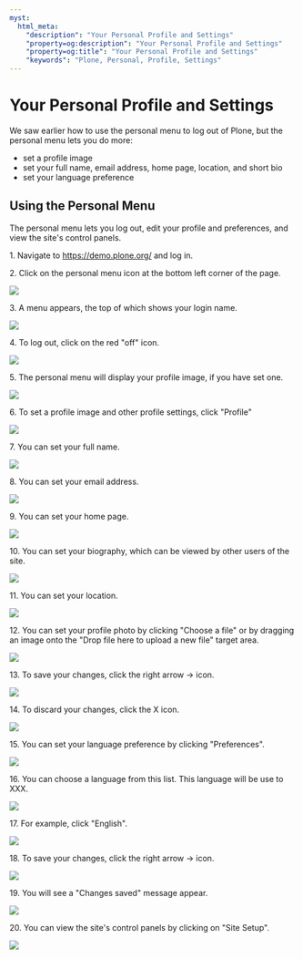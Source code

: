 ```yaml
---
myst:
  html_meta:
    "description": "Your Personal Profile and Settings"
    "property=og:description": "Your Personal Profile and Settings"
    "property=og:title": "Your Personal Profile and Settings"
    "keywords": "Plone, Personal, Profile, Settings"
---
```


# Your Personal Profile and Settings

We saw earlier how to use the personal menu to log out of Plone, but the personal menu lets you do more:

- set a profile image
- set your full name, email address, home page, location, and short bio
- set your language preference

## Using the Personal Menu

[//]: # (#### [Made by T. Kim Nguyen with Scribe]&#40;https://scribehow.com/shared/Use_the_Personal_Menu__9hosFbUuSye3ZHLE7QUdaQ&#41;)
The personal menu lets you log out, edit your profile and preferences, and view the site's control panels.

1\. Navigate to <https://demo.plone.org/> and log in.


2\. Click on the personal menu icon at the bottom left corner of the page.

![](https://ajeuwbhvhr.cloudimg.io/colony-recorder.s3.amazonaws.com/files/2024-11-09/d71417c4-442d-4e0d-ac7b-f91ae1cb09f2/ascreenshot.jpeg?tl_px=0,1334&br_px=1719,2296&force_format=jpeg&q=100&width=1120.0&wat=1&wat_opacity=0.7&wat_gravity=northwest&wat_url=https://colony-recorder.s3.us-west-1.amazonaws.com/images/watermarks/FB923C_standard.png&wat_pad=20,543)


3\. A menu appears, the top of which shows your login name.

![](https://ajeuwbhvhr.cloudimg.io/colony-recorder.s3.amazonaws.com/files/2024-11-09/00526125-1c5a-4846-906f-f185ee9ecfe1/ascreenshot.jpeg?tl_px=0,991&br_px=1719,1952&force_format=jpeg&q=100&width=1120.0&wat=1&wat_opacity=0.7&wat_gravity=northwest&wat_url=https://colony-recorder.s3.us-west-1.amazonaws.com/images/watermarks/FB923C_standard.png&wat_pad=108,276)


4\. To log out, click on the red "off" icon.

![](https://ajeuwbhvhr.cloudimg.io/colony-recorder.s3.amazonaws.com/files/2024-11-09/7ed83c8d-8286-4f1f-a960-79fdd1d4b57a/ascreenshot.jpeg?tl_px=0,991&br_px=1719,1952&force_format=jpeg&q=100&width=1120.0&wat=1&wat_opacity=0.7&wat_gravity=northwest&wat_url=https://colony-recorder.s3.us-west-1.amazonaws.com/images/watermarks/FB923C_standard.png&wat_pad=438,276)


5\. The personal menu will display your profile image, if you have set one.

![](https://ajeuwbhvhr.cloudimg.io/colony-recorder.s3.amazonaws.com/files/2024-11-09/efbbb2dd-f87a-4b2e-a0a5-aeb78a43237d/ascreenshot.jpeg?tl_px=0,1273&br_px=1719,2234&force_format=jpeg&q=100&width=1120.0&wat=1&wat_opacity=0.7&wat_gravity=northwest&wat_url=https://colony-recorder.s3.us-west-1.amazonaws.com/images/watermarks/FB923C_standard.png&wat_pad=271,277)


6\. To set a profile image and other profile settings, click "Profile"

![](https://ajeuwbhvhr.cloudimg.io/colony-recorder.s3.amazonaws.com/files/2024-11-09/de9a2ba5-349c-4182-b397-3ca5b9827599/ascreenshot.jpeg?tl_px=0,1334&br_px=1719,2296&force_format=jpeg&q=100&width=1120.0&wat=1&wat_opacity=0.7&wat_gravity=northwest&wat_url=https://colony-recorder.s3.us-west-1.amazonaws.com/images/watermarks/FB923C_standard.png&wat_pad=135,424)


7\. You can set your full name.

![](https://ajeuwbhvhr.cloudimg.io/colony-recorder.s3.amazonaws.com/files/2024-11-09/e2ceb4c5-ab03-451c-aff8-70065fb61ad3/ascreenshot.jpeg?tl_px=346,0&br_px=2066,961&force_format=jpeg&q=100&width=1120.0&wat=1&wat_opacity=0.7&wat_gravity=northwest&wat_url=https://colony-recorder.s3.us-west-1.amazonaws.com/images/watermarks/FB923C_standard.png&wat_pad=524,244)


8\. You can set your email address.

![](https://ajeuwbhvhr.cloudimg.io/colony-recorder.s3.amazonaws.com/files/2024-11-09/3725d95e-0c9d-4ee0-89a6-754812e0dc54/ascreenshot.jpeg?tl_px=194,195&br_px=1913,1156&force_format=jpeg&q=100&width=1120.0&wat=1&wat_opacity=0.7&wat_gravity=northwest&wat_url=https://colony-recorder.s3.us-west-1.amazonaws.com/images/watermarks/FB923C_standard.png&wat_pad=524,277)


9\. You can set your home page.

![](https://ajeuwbhvhr.cloudimg.io/colony-recorder.s3.amazonaws.com/files/2024-11-09/de75ab93-9e3d-49fc-b1c9-0eca2bce262a/ascreenshot.jpeg?tl_px=160,429&br_px=1879,1390&force_format=jpeg&q=100&width=1120.0&wat=1&wat_opacity=0.7&wat_gravity=northwest&wat_url=https://colony-recorder.s3.us-west-1.amazonaws.com/images/watermarks/FB923C_standard.png&wat_pad=524,277)


10\. You can set your biography, which can be viewed by other users of the site.

![](https://ajeuwbhvhr.cloudimg.io/colony-recorder.s3.amazonaws.com/files/2024-11-09/7e272e6e-fdd3-41f8-9235-30207a4bc17c/ascreenshot.jpeg?tl_px=176,965&br_px=1896,1926&force_format=jpeg&q=100&width=1120.0&wat=1&wat_opacity=0.7&wat_gravity=northwest&wat_url=https://colony-recorder.s3.us-west-1.amazonaws.com/images/watermarks/FB923C_standard.png&wat_pad=524,276)


11\. You can set your location.

![](https://ajeuwbhvhr.cloudimg.io/colony-recorder.s3.amazonaws.com/files/2024-11-09/eea42785-db91-4837-9456-4190b09de0d6/ascreenshot.jpeg?tl_px=154,937&br_px=1873,1898&force_format=jpeg&q=100&width=1120.0&wat=1&wat_opacity=0.7&wat_gravity=northwest&wat_url=https://colony-recorder.s3.us-west-1.amazonaws.com/images/watermarks/FB923C_standard.png&wat_pad=524,277)


12\. You can set your profile photo by clicking "Choose a file" or by dragging an image onto the "Drop file here to upload a new file" target area.

![](https://ajeuwbhvhr.cloudimg.io/colony-recorder.s3.amazonaws.com/files/2024-11-09/4e6a0801-730f-4803-b1d1-3d093fcf902b/ascreenshot.jpeg?tl_px=919,1193&br_px=2639,2154&force_format=jpeg&q=100&width=1120.0&wat=1&wat_opacity=0.7&wat_gravity=northwest&wat_url=https://colony-recorder.s3.us-west-1.amazonaws.com/images/watermarks/FB923C_standard.png&wat_pad=524,277)


13\. To save your changes, click the right arrow -&gt; icon.

![](https://ajeuwbhvhr.cloudimg.io/colony-recorder.s3.amazonaws.com/files/2024-11-09/bb96e0b6-4af9-466c-990f-83307522d5df/ascreenshot.jpeg?tl_px=1140,1334&br_px=2860,2296&force_format=jpeg&q=100&width=1120.0&wat=1&wat_opacity=0.7&wat_gravity=northwest&wat_url=https://colony-recorder.s3.us-west-1.amazonaws.com/images/watermarks/FB923C_standard.png&wat_pad=1016,507)


14\. To discard your changes, click the X icon.

![](https://ajeuwbhvhr.cloudimg.io/colony-recorder.s3.amazonaws.com/files/2024-11-09/914bda0d-0788-4288-b652-88d9e1942546/ascreenshot.jpeg?tl_px=1140,1221&br_px=2860,2182&force_format=jpeg&q=100&width=1120.0&wat=1&wat_opacity=0.7&wat_gravity=northwest&wat_url=https://colony-recorder.s3.us-west-1.amazonaws.com/images/watermarks/FB923C_standard.png&wat_pad=943,276)


15\. You can set your language preference by clicking "Preferences".

![](https://ajeuwbhvhr.cloudimg.io/colony-recorder.s3.amazonaws.com/files/2024-11-09/aebbbcda-535d-4201-ab67-3992bc62f3d7/ascreenshot.jpeg?tl_px=0,1334&br_px=1719,2296&force_format=jpeg&q=100&width=1120.0&wat=1&wat_opacity=0.7&wat_gravity=northwest&wat_url=https://colony-recorder.s3.us-west-1.amazonaws.com/images/watermarks/FB923C_standard.png&wat_pad=105,488)


16\. You can choose a language from this list. This language will be use to XXX.

![](https://ajeuwbhvhr.cloudimg.io/colony-recorder.s3.amazonaws.com/files/2024-11-09/7ffb3753-1e2a-40ac-8b07-8d6122b219c4/ascreenshot.jpeg?tl_px=0,1001&br_px=1719,1962&force_format=jpeg&q=100&width=1120.0&wat=1&wat_opacity=0.7&wat_gravity=northwest&wat_url=https://colony-recorder.s3.us-west-1.amazonaws.com/images/watermarks/FB923C_standard.png&wat_pad=345,276)


17\. For example, click "English".

![](https://ajeuwbhvhr.cloudimg.io/colony-recorder.s3.amazonaws.com/files/2024-11-09/0f258390-bd52-4195-8534-37bffaa29e09/ascreenshot.jpeg?tl_px=0,1303&br_px=1719,2264&force_format=jpeg&q=100&width=1120.0&wat=1&wat_opacity=0.7&wat_gravity=northwest&wat_url=https://colony-recorder.s3.us-west-1.amazonaws.com/images/watermarks/FB923C_standard.png&wat_pad=276,276)


18\. To save your changes, click the right arrow -&gt; icon.

![](https://ajeuwbhvhr.cloudimg.io/colony-recorder.s3.amazonaws.com/files/2024-11-09/a12cba6c-5d43-4701-8c25-7ac42b46b2ba/ascreenshot.jpeg?tl_px=0,1334&br_px=1719,2296&force_format=jpeg&q=100&width=1120.0&wat=1&wat_opacity=0.7&wat_gravity=northwest&wat_url=https://colony-recorder.s3.us-west-1.amazonaws.com/images/watermarks/FB923C_standard.png&wat_pad=425,533)


19\. You will see a "Changes saved" message appear.

![](https://ajeuwbhvhr.cloudimg.io/colony-recorder.s3.amazonaws.com/files/2024-11-09/067f09d0-1540-45ba-aad7-ca26fc23d2bd/ascreenshot.jpeg?tl_px=286,1334&br_px=2005,2296&force_format=jpeg&q=100&width=1120.0&wat=1&wat_opacity=0.7&wat_gravity=northwest&wat_url=https://colony-recorder.s3.us-west-1.amazonaws.com/images/watermarks/FB923C_standard.png&wat_pad=524,541)


20\. You can view the site's control panels by clicking on "Site Setup".

![](https://ajeuwbhvhr.cloudimg.io/colony-recorder.s3.amazonaws.com/files/2024-11-09/6409ed90-591e-4ab2-abe9-555f12939457/ascreenshot.jpeg?tl_px=0,1334&br_px=1719,2296&force_format=jpeg&q=100&width=1120.0&wat=1&wat_opacity=0.7&wat_gravity=northwest&wat_url=https://colony-recorder.s3.us-west-1.amazonaws.com/images/watermarks/FB923C_standard.png&wat_pad=163,540)

[//]: # (#### [Made with Scribe]&#40;https://scribehow.com/shared/Use_the_Personal_Menu__9hosFbUuSye3ZHLE7QUdaQ&#41;)


